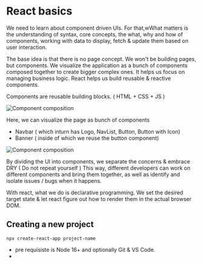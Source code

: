 # React basics

We need to learn about component driven UIs. For that,wWhat matters is the understanding of syntax, core concepts, the what, why and how of components, working with data to display, fetch & update them based on user interaction.

The base idea is that there is no page concept. We won't be building pages, but components. We visualize the application as a bunch of components composed together to create bigger complex ones. It helps us focus on managing business logic. React helps us build reusable & reactive components.

Components are reusable building blocks. ( HTML + CSS + JS )

![Component composition](/assets/components-1.png)

Here, we can visualize the page as bunch of components

- Navbar ( which inturn has Logo, NavList, Button, Button with Icon)
- Banner ( inside of which we reuse the button component)

![Component composition](/assets/components-2.png)

By dividing the UI into components, we separate the concerns & embrace DRY ( Do not repeat yourself )
This way, different developers can work on different components and bring them together, as well as identify and isolate issues / bugs when it happens.

With react, what we do is declarative programming. We set the desired target state & let react figure out how to render them in the actual browser DOM.

## Creating a new project

`npx create-react-app project-name`

- pre requisiste is Node 16+ and optionally Git & VS Code.
-
